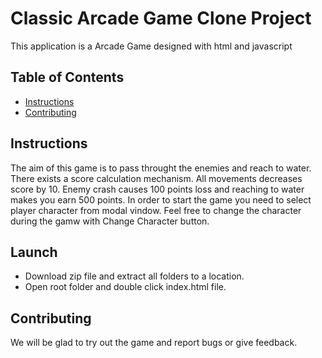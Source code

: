 # Classic Arcade Game Clone Project

This application is a Arcade Game designed with html and javascript

## Table of Contents

* [Instructions](#instructions)
* [Contributing](#contributing)

## Instructions

The aim of this game is to pass throught the enemies and reach to water.
There exists a score calculation mechanism. All movements decreases score by 10. Enemy crash causes 100 points loss and reaching to water makes you earn 500 points. 
In order to start the game you need to select player character from modal vindow. Feel free to change the character during the gamw with Change Character button.

## Launch
 * Download zip file and extract all folders to a location.
 * Open root folder and double click index.html file.

## Contributing

We will be glad to try out the game and report bugs or give feedback. 
